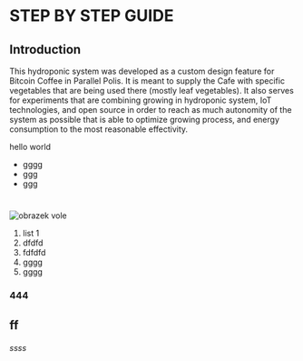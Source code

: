 # STEP BY STEP GUIDE

## Introduction

This hydroponic system was developed as a custom design feature for Bitcoin Coffee in Parallel Polis. It is meant to supply the Cafe with specific vegetables that are being used there (mostly leaf vegetables). It also serves for experiments that are combining growing in hydroponic system, IoT technologies, and open source in order to reach as much autonomity of the system as possible that is able to optimize growing process, and energy consumption to the most reasonable effectivity.

hello world
* gggg
* ggg
* ggg

#
![obrazek vole](images/design.png)

1. list 1
2. dfdfd
2. fdfdfd
3. gggg
4. gggg

### 444
## ff
###### ssss
